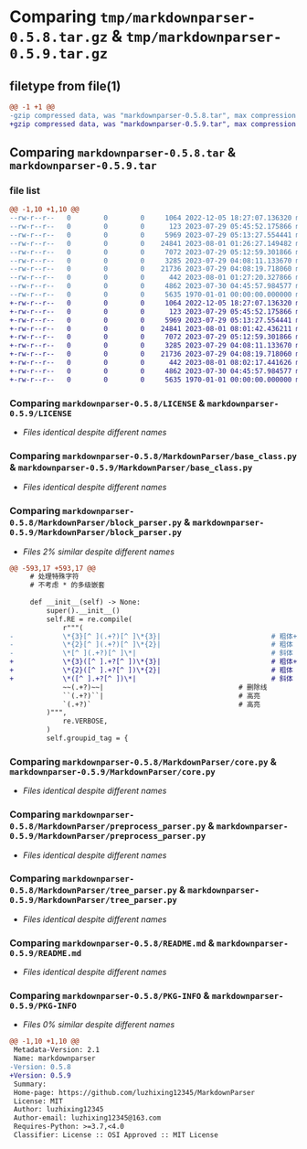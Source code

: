 # Comparing `tmp/markdownparser-0.5.8.tar.gz` & `tmp/markdownparser-0.5.9.tar.gz`

## filetype from file(1)

```diff
@@ -1 +1 @@
-gzip compressed data, was "markdownparser-0.5.8.tar", max compression
+gzip compressed data, was "markdownparser-0.5.9.tar", max compression
```

## Comparing `markdownparser-0.5.8.tar` & `markdownparser-0.5.9.tar`

### file list

```diff
@@ -1,10 +1,10 @@
--rw-r--r--   0        0        0     1064 2022-12-05 18:27:07.136320 markdownparser-0.5.8/LICENSE
--rw-r--r--   0        0        0      123 2023-07-29 05:45:52.175866 markdownparser-0.5.8/MarkdownParser/__init__.py
--rw-r--r--   0        0        0     5969 2023-07-29 05:13:27.554441 markdownparser-0.5.8/MarkdownParser/base_class.py
--rw-r--r--   0        0        0    24841 2023-08-01 01:26:27.149482 markdownparser-0.5.8/MarkdownParser/block_parser.py
--rw-r--r--   0        0        0     7072 2023-07-29 05:12:59.301866 markdownparser-0.5.8/MarkdownParser/core.py
--rw-r--r--   0        0        0     3285 2023-07-29 04:08:11.133670 markdownparser-0.5.8/MarkdownParser/preprocess_parser.py
--rw-r--r--   0        0        0    21736 2023-07-29 04:08:19.718060 markdownparser-0.5.8/MarkdownParser/tree_parser.py
--rw-r--r--   0        0        0      442 2023-08-01 01:27:20.327866 markdownparser-0.5.8/pyproject.toml
--rw-r--r--   0        0        0     4862 2023-07-30 04:45:57.984577 markdownparser-0.5.8/README.md
--rw-r--r--   0        0        0     5635 1970-01-01 00:00:00.000000 markdownparser-0.5.8/PKG-INFO
+-rw-r--r--   0        0        0     1064 2022-12-05 18:27:07.136320 markdownparser-0.5.9/LICENSE
+-rw-r--r--   0        0        0      123 2023-07-29 05:45:52.175866 markdownparser-0.5.9/MarkdownParser/__init__.py
+-rw-r--r--   0        0        0     5969 2023-07-29 05:13:27.554441 markdownparser-0.5.9/MarkdownParser/base_class.py
+-rw-r--r--   0        0        0    24841 2023-08-01 08:01:42.436211 markdownparser-0.5.9/MarkdownParser/block_parser.py
+-rw-r--r--   0        0        0     7072 2023-07-29 05:12:59.301866 markdownparser-0.5.9/MarkdownParser/core.py
+-rw-r--r--   0        0        0     3285 2023-07-29 04:08:11.133670 markdownparser-0.5.9/MarkdownParser/preprocess_parser.py
+-rw-r--r--   0        0        0    21736 2023-07-29 04:08:19.718060 markdownparser-0.5.9/MarkdownParser/tree_parser.py
+-rw-r--r--   0        0        0      442 2023-08-01 08:02:17.441626 markdownparser-0.5.9/pyproject.toml
+-rw-r--r--   0        0        0     4862 2023-07-30 04:45:57.984577 markdownparser-0.5.9/README.md
+-rw-r--r--   0        0        0     5635 1970-01-01 00:00:00.000000 markdownparser-0.5.9/PKG-INFO
```

### Comparing `markdownparser-0.5.8/LICENSE` & `markdownparser-0.5.9/LICENSE`

 * *Files identical despite different names*

### Comparing `markdownparser-0.5.8/MarkdownParser/base_class.py` & `markdownparser-0.5.9/MarkdownParser/base_class.py`

 * *Files identical despite different names*

### Comparing `markdownparser-0.5.8/MarkdownParser/block_parser.py` & `markdownparser-0.5.9/MarkdownParser/block_parser.py`

 * *Files 2% similar despite different names*

```diff
@@ -593,17 +593,17 @@
     # 处理特殊字符
     # 不考虑 * 的多级嵌套
 
     def __init__(self) -> None:
         super().__init__()
         self.RE = re.compile(
             r"""(
-            \*{3}[^ ](.+?)[^ ]\*{3}|                           # 粗体+斜体
-            \*{2}[^ ](.+?)[^ ]\*{2}|                           # 粗体
-            \*[^ ](.+?)[^ ]\*|                                 # 斜体
+            \*{3}([^ ].+?[^ ])\*{3}|                           # 粗体+斜体
+            \*{2}([^ ].+?[^ ])\*{2}|                           # 粗体
+            \*([^ ].+?[^ ])\*|                                 # 斜体
             ~~(.+?)~~|                                 # 删除线
             ``(.+?)``|                                 # 高亮
             `(.+?)`                                    # 高亮
         )""",
             re.VERBOSE,
         )
         self.groupid_tag = {
```

### Comparing `markdownparser-0.5.8/MarkdownParser/core.py` & `markdownparser-0.5.9/MarkdownParser/core.py`

 * *Files identical despite different names*

### Comparing `markdownparser-0.5.8/MarkdownParser/preprocess_parser.py` & `markdownparser-0.5.9/MarkdownParser/preprocess_parser.py`

 * *Files identical despite different names*

### Comparing `markdownparser-0.5.8/MarkdownParser/tree_parser.py` & `markdownparser-0.5.9/MarkdownParser/tree_parser.py`

 * *Files identical despite different names*

### Comparing `markdownparser-0.5.8/README.md` & `markdownparser-0.5.9/README.md`

 * *Files identical despite different names*

### Comparing `markdownparser-0.5.8/PKG-INFO` & `markdownparser-0.5.9/PKG-INFO`

 * *Files 0% similar despite different names*

```diff
@@ -1,10 +1,10 @@
 Metadata-Version: 2.1
 Name: markdownparser
-Version: 0.5.8
+Version: 0.5.9
 Summary: 
 Home-page: https://github.com/luzhixing12345/MarkdownParser
 License: MIT
 Author: luzhixing12345
 Author-email: luzhixing12345@163.com
 Requires-Python: >=3.7,<4.0
 Classifier: License :: OSI Approved :: MIT License
```

